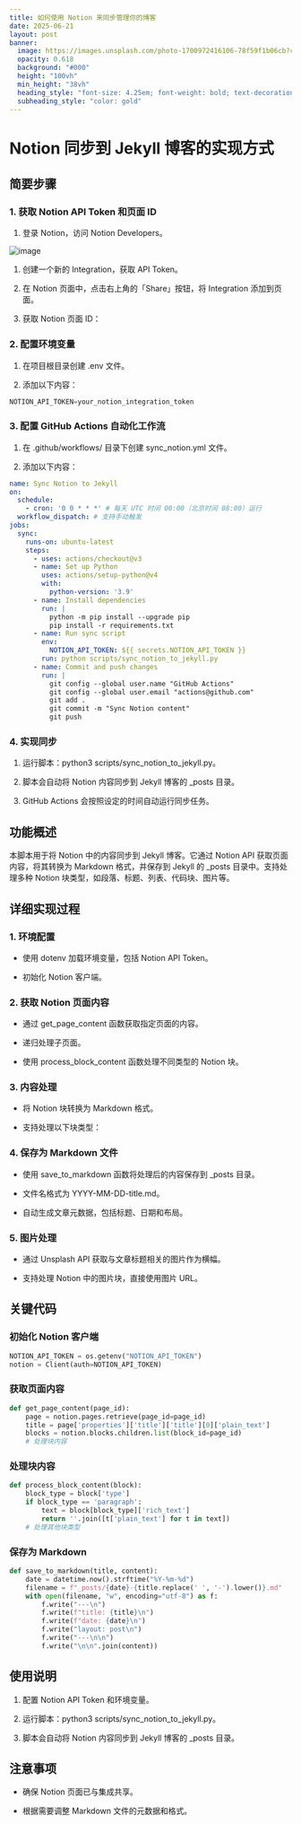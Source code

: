 ```yaml
---
title: 如何使用 Notion 来同步管理你的博客
date: 2025-06-21
layout: post
banner:
  image: https://images.unsplash.com/photo-1700972416106-78f59f1b06cb?crop=entropy&cs=tinysrgb&fit=max&fm=jpg&ixid=M3w2OTIwMzJ8MHwxfHJhbmRvbXx8fHx8fHx8fDE3NTA1MDk2MjB8&ixlib=rb-4.1.0&q=80&w=1080
  opacity: 0.618
  background: "#000"
  height: "100vh"
  min_height: "38vh"
  heading_style: "font-size: 4.25em; font-weight: bold; text-decoration: underline"
  subheading_style: "color: gold"
---
```


# Notion 同步到 Jekyll 博客的实现方式

## 简要步骤

### 1. 获取 Notion API Token 和页面 ID

1. 登录 Notion，访问 Notion Developers。

![image](https://prod-files-secure.s3.us-west-2.amazonaws.com/a7a0cc5a-89b9-4cda-8686-1fba0ca52f40/d19c1afe-dea5-4312-9333-786b0ba83054/image.png?X-Amz-Algorithm=AWS4-HMAC-SHA256&X-Amz-Content-Sha256=UNSIGNED-PAYLOAD&X-Amz-Credential=ASIAZI2LB4667UUR2SM2%2F20250621%2Fus-west-2%2Fs3%2Faws4_request&X-Amz-Date=20250621T124020Z&X-Amz-Expires=3600&X-Amz-Security-Token=IQoJb3JpZ2luX2VjEOj%2F%2F%2F%2F%2F%2F%2F%2F%2F%2FwEaCXVzLXdlc3QtMiJGMEQCIEFdoInLrBM1RO0gt%2Fe2TDkf0PEsaT%2BA5ToQdChn5F%2FgAiAH0dqjXmtwen3MGQV2QeTxXViOiZxd94OvXjqBhwElNCqIBAjR%2F%2F%2F%2F%2F%2F%2F%2F%2F%2F8BEAAaDDYzNzQyMzE4MzgwNSIMQmAYn4Dha9ubYlz1KtwDNTAp6s%2Bm5qUKB7znuk9iAOUVqXK%2FIlV9qh7jF%2FJ%2FDuI0v1NdXJ5kt2BZhqOicl5Y1F5veoLYxW84RHK0Dk2DUxZSOICkire%2FU%2FpY0ncCPDsvaK3SGHWb1EFqSobrw9aKxuke7Ybvm2mCeKGNBHR9RddODNAJrZsRmRcXDTRahH30MSl%2FKtBrGViPcr2Wx9kiicXyJ%2B9BuGjYrSn%2Fk8iFGX3uEcpICPupGzD4ifxggSBaHKpdNYfg7ucx%2BcEzPZD2TlQmfarV2XVR3B8bULu1CBvmpENgqqwWyr4MEdq5NOcMnn%2FfRAQH5G0Wnc9JhM%2FxZ8Q07QtVRbSIRzau056X5LdBTg5zEggrUAcnZxZs7CpM72fn2ie5OH2Y%2FOF%2FVX2jz7hH83HMleMXT0sRz7%2Bx5mFCAo0QmZsqDvygla4vuYpr6UOh9EY5tWsLV9XP7x8abswZRsCIIYhSJLkai4LSF7pjnsyYLoyccNqmdT2zlTMu0XjqhyVVfhYXFmSaSCh6j9i%2FLSUYcC1mXCUiIHc%2BEgsWYCWF4vWREl31l7NV78WGGuHc9sjcPG3uWJ7%2FkAJ0OMdWOgTYE4tD5T86E3FwA1L3jVz4v%2FunXXMBWwzhRuAsAs0QC6f96EU8OZswuc%2FZwgY6pgEItqt0lLc0BVBtx2KfQAc1AZjU5u3hPHRpf2WzK6eNlX40qdNihu5BmV1wc1e84pxXq7cub5iqN6WqwsjwMHklrOnzYPgismKOn78W8ft4skQT51f6eg6jXm%2Bs8V8eohdAqjFJbuvhnnl5mKChLJ6WRC9wBfYreiLopCcTQTF05TM21TJ7XRomzkP%2FlrIgytNEB%2Bs%2FgNKzuF%2FF41fOUQx%2FxqkNBhj9&X-Amz-Signature=0094dc787415e4e2a14271b6f42c9f8c64d2c0398bd4fa06e91b01fbb36e5c10&X-Amz-SignedHeaders=host&x-amz-checksum-mode=ENABLED&x-id=GetObject)

1. 创建一个新的 Integration，获取 API Token。

1. 在 Notion 页面中，点击右上角的「Share」按钮，将 Integration 添加到页面。

1. 获取 Notion 页面 ID：


### 2. 配置环境变量

1. 在项目根目录创建 .env 文件。

1. 添加以下内容：

```javascript
NOTION_API_TOKEN=your_notion_integration_token
```

### 3. 配置 GitHub Actions 自动化工作流

1. 在 .github/workflows/ 目录下创建 sync_notion.yml 文件。

1. 添加以下内容：

```yaml
name: Sync Notion to Jekyll
on:
  schedule:
    - cron: '0 0 * * *' # 每天 UTC 时间 00:00（北京时间 08:00）运行
  workflow_dispatch: # 支持手动触发
jobs:
  sync:
    runs-on: ubuntu-latest
    steps:
      - uses: actions/checkout@v3
      - name: Set up Python
        uses: actions/setup-python@v4
        with:
          python-version: '3.9'
      - name: Install dependencies
        run: |
          python -m pip install --upgrade pip
          pip install -r requirements.txt
      - name: Run sync script
        env:
          NOTION_API_TOKEN: ${{ secrets.NOTION_API_TOKEN }}
        run: python scripts/sync_notion_to_jekyll.py
      - name: Commit and push changes
        run: |
          git config --global user.name "GitHub Actions"
          git config --global user.email "actions@github.com"
          git add .
          git commit -m "Sync Notion content"
          git push
```

### 4. 实现同步

1. 运行脚本：python3 scripts/sync_notion_to_jekyll.py。

1. 脚本会自动将 Notion 内容同步到 Jekyll 博客的 _posts 目录。

1. GitHub Actions 会按照设定的时间自动运行同步任务。

## 功能概述

本脚本用于将 Notion 中的内容同步到 Jekyll 博客。它通过 Notion API 获取页面内容，将其转换为 Markdown 格式，并保存到 Jekyll 的 _posts 目录中。支持处理多种 Notion 块类型，如段落、标题、列表、代码块、图片等。

## 详细实现过程

### 1. 环境配置

- 使用 dotenv 加载环境变量，包括 Notion API Token。

- 初始化 Notion 客户端。

### 2. 获取 Notion 页面内容

- 通过 get_page_content 函数获取指定页面的内容。

- 递归处理子页面。

- 使用 process_block_content 函数处理不同类型的 Notion 块。

### 3. 内容处理

- 将 Notion 块转换为 Markdown 格式。

- 支持处理以下块类型：


### 4. 保存为 Markdown 文件

- 使用 save_to_markdown 函数将处理后的内容保存到 _posts 目录。

- 文件名格式为 YYYY-MM-DD-title.md。

- 自动生成文章元数据，包括标题、日期和布局。

### 5. 图片处理

- 通过 Unsplash API 获取与文章标题相关的图片作为横幅。

- 支持处理 Notion 中的图片块，直接使用图片 URL。

## 关键代码

### 初始化 Notion 客户端

```python
NOTION_API_TOKEN = os.getenv("NOTION_API_TOKEN")
notion = Client(auth=NOTION_API_TOKEN)
```

### 获取页面内容

```python
def get_page_content(page_id):
    page = notion.pages.retrieve(page_id=page_id)
    title = page['properties']['title']['title'][0]['plain_text']
    blocks = notion.blocks.children.list(block_id=page_id)
    # 处理块内容
```

### 处理块内容

```python
def process_block_content(block):
    block_type = block['type']
    if block_type == 'paragraph':
        text = block[block_type]['rich_text']
        return ''.join([t['plain_text'] for t in text])
    # 处理其他块类型
```

### 保存为 Markdown

```python
def save_to_markdown(title, content):
    date = datetime.now().strftime("%Y-%m-%d")
    filename = f"_posts/{date}-{title.replace(' ', '-').lower()}.md"
    with open(filename, "w", encoding="utf-8") as f:
        f.write("---\n")
        f.write(f"title: {title}\n")
        f.write(f"date: {date}\n")
        f.write("layout: post\n")
        f.write("---\n\n")
        f.write("\n\n".join(content))
```

## 使用说明

1. 配置 Notion API Token 和环境变量。

1. 运行脚本：python3 scripts/sync_notion_to_jekyll.py。

1. 脚本会自动将 Notion 内容同步到 Jekyll 博客的 _posts 目录。

## 注意事项

- 确保 Notion 页面已与集成共享。

- 根据需要调整 Markdown 文件的元数据和格式。